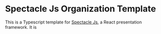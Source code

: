 # Spectacle Js Organization Template

This is a Typescript template for [Spectacle Js](https://formidable.com/open-source/spectacle/), a React presentation framework. It is
